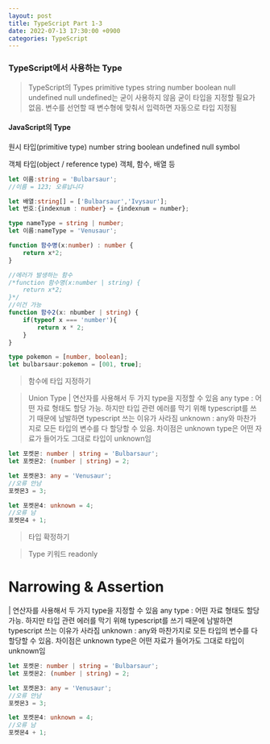 ```yaml
---
layout: post
title: TypeScript Part 1-3
date: 2022-07-13 17:30:00 +0900
categories: TypeScript
---
```

### TypeScript에서 사용하는 Type

> TypeScript의 Types
primitive types
string
number
boolean
null
undefined
> null undefined는 굳이 사용하지 않음
굳이 타입을 지정할 필요가 없음. 변수를 선언할 때 변수형에 맞춰서 입력하면 자동으로 타입 지정됨

#### JavaScript의 Type
원시 타입(primitive type)
number
string
boolean
undefined
null
symbol

객체 타입(object / reference type)
객체, 함수, 배열 등


```TypeScript
let 이름:string = 'Bulbarsaur';
//이름 = 123; 오류납니다

let 배열:string[] = ['Bulbarsaur','Ivysaur'];
let 번호:{indexnum : number} = {indexnum = number};

type nameType = string | number;
let 이름:nameType = 'Venusaur';

function 함수명(x:number) : number {
    return x*2;
}

//에러가 발생하는 함수
/*function 함수명(x:number | string) {
    return x*2;
}*/
//이건 가능
function 함수2(x: nbumber | string) {
    if(typeof x === 'number'){
        return x * 2;
    }
}

type pokemon = [number, boolean];
let bulbarsaur:pokemon = [001, true];
```

> 함수에 타입 지정하기

> Union Type
| 연산자를 사용해서 두 가지 type을 지정할 수 있음
any type : 어떤 자료 형태도 할당 가능. 하지만 타입 관련 에러를 막기 위해 typescript를 쓰기 때문에 남발하면 typescript 쓰는 이유가 사라짐
unknown : any와 마찬가지로 모든 타입의 변수를 다 할당할 수 있음. 차이점은 unknown type은 어떤 자료가 들어가도 그대로 타입이 unknown임

```TypeScript
let 포켓몬: number | string = 'Bulbarsaur';
let 포켓몬2: (number | string) = 2;

let 포켓몬3: any = 'Venusaur';
//오류 안남
포켓몬3 = 3;

let 포켓몬4: unknown = 4;
//오류 남
포켓몬4 + 1;
```

> 타입 확정하기


> Type 키워드
> readonly
# Narrowing & Assertion
| 연산자를 사용해서 두 가지 type을 지정할 수 있음
any type : 어떤 자료 형태도 할당 가능. 하지만 타입 관련 에러를 막기 위해 typescript를 쓰기 때문에 남발하면 typescript 쓰는 이유가 사라짐
unknown : any와 마찬가지로 모든 타입의 변수를 다 할당할 수 있음. 차이점은 unknown type은 어떤 자료가 들어가도 그대로 타입이 unknown임

```TypeScript
let 포켓몬: number | string = 'Bulbarsaur';
let 포켓몬2: (number | string) = 2;

let 포켓몬3: any = 'Venusaur';
//오류 안남
포켓몬3 = 3;

let 포켓몬4: unknown = 4;
//오류 남
포켓몬4 + 1;
```